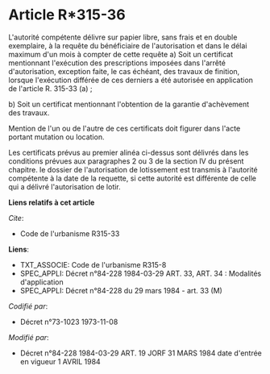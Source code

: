 # Article R*315-36

L'autorité compétente  délivre sur papier libre, sans frais et en double exemplaire, à la requête du bénéficiaire de
l'autorisation et dans le délai maximum d'un mois à compter de cette requête         a) Soit un certificat mentionnant
l'exécution des prescriptions imposées dans l'arrêté d'autorisation, exception faite, le cas échéant, des travaux de
finition, lorsque l'exécution différée de ces derniers a été autorisée en application de l'article R. 315-33 (a) ;

b) Soit un certificat mentionnant l'obtention de la garantie d'achèvement des travaux.

Mention de l'un ou de l'autre de ces certificats doit figurer dans l'acte portant mutation ou  location.

Les certificats prévus au premier alinéa ci-dessus sont délivrés dans les conditions prévues aux paragraphes 2 ou 3 de la
section IV du présent chapitre. le dossier de l'autorisation de lotissement est transmis à l'autorité compétente à la date de
la requette, si cette autorité est différente de celle qui a délivré l'autorisation de lotir.

**Liens relatifs à cet article**

_Cite_:

  - Code de l'urbanisme R315-33

**Liens**:

  - TXT_ASSOCIE: Code de l'urbanisme R315-8
  - SPEC_APPLI: Décret n°84-228 1984-03-29 ART. 33, ART. 34 : Modalités d'application
  - SPEC_APPLI: Décret n°84-228 du 29 mars 1984 - art. 33 (M)

_Codifié par_:

  - Décret n°73-1023 1973-11-08

_Modifié par_:

  - Décret n°84-228 1984-03-29 ART. 19 JORF 31 MARS 1984 date d'entrée en vigueur 1 AVRIL 1984
